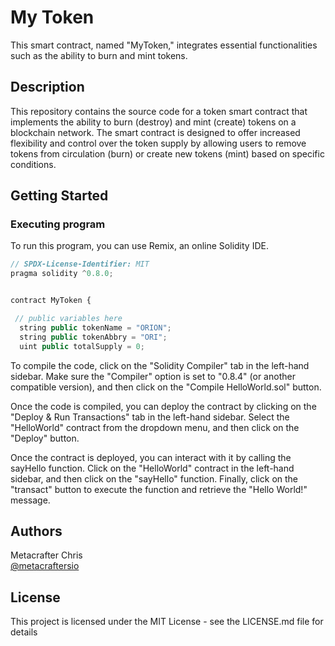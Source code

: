 # My Token 

This smart contract, named "MyToken," integrates essential functionalities such as the ability to burn and mint tokens.
## Description

This repository contains the source code for a token smart contract that implements the ability to burn (destroy) and mint (create) tokens on a blockchain network. The smart contract is designed to offer increased flexibility and control over the token supply by allowing users to remove tokens from circulation (burn) or create new tokens (mint) based on specific conditions.

## Getting Started

### Executing program

To run this program, you can use Remix, an online Solidity IDE. 

```javascript
// SPDX-License-Identifier: MIT
pragma solidity ^0.8.0;


contract MyToken {

 // public variables here
  string public tokenName = "ORION"; 
  string public tokenAbbry = "ORI"; 
  uint public totalSupply = 0;

```

To compile the code, click on the "Solidity Compiler" tab in the left-hand sidebar. Make sure the "Compiler" option is set to "0.8.4" (or another compatible version), and then click on the "Compile HelloWorld.sol" button.

Once the code is compiled, you can deploy the contract by clicking on the "Deploy & Run Transactions" tab in the left-hand sidebar. Select the "HelloWorld" contract from the dropdown menu, and then click on the "Deploy" button.

Once the contract is deployed, you can interact with it by calling the sayHello function. Click on the "HelloWorld" contract in the left-hand sidebar, and then click on the "sayHello" function. Finally, click on the "transact" button to execute the function and retrieve the "Hello World!" message.

## Authors

Metacrafter Chris  
[@metacraftersio](https://twitter.com/metacraftersio)


## License

This project is licensed under the MIT License - see the LICENSE.md file for details

